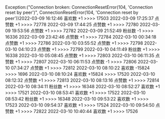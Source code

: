 Exception:("Connection broken: ConnectionResetError(104, 'Connection reset by peer')", ConnectionResetError(104, 'Connection reset by peer'))2022-03-09  16:12:46   喜欢数 +1 >>>> 17503
2022-03-09  17:25:37   点赞数 +1 >>>> 72778
2022-03-09  17:44:25   点赞数 +1 >>>> 72780
2022-03-09  19:53:56   点赞数 +1 >>>> 72782
2022-03-09  21:52:49   粉丝数 -1 >>>> 16336
2022-03-09  23:42:46   点赞数 +1 >>>> 72784
2022-03-10  00:34:18   点赞数 +1 >>>> 72786
2022-03-10  03:55:52   点赞数 +1 >>>> 72798
2022-03-10  04:10:23   点赞数 +1 >>>> 72799
2022-03-10  04:11:49   粉丝数 +1 >>>> 16338
2022-03-10  05:08:45   点赞数 +1 >>>> 72803
2022-03-10  06:11:35   点赞数 +1 >>>> 72807
2022-03-10  06:11:53   点赞数 -1 >>>> 72806
2022-03-10  07:34:27   点赞数 +1 >>>> 72812
2022-03-10  08:10:22   喜欢数 -15824 >>>> 1696
2022-03-10  08:10:24   喜欢数 +15824 >>>> 17520
2022-03-10  08:12:32   点赞数 +1 >>>> 72813
2022-03-10  08:13:16   点赞数 +1 >>>> 72814
2022-03-10  08:34:11   粉丝数 +1 >>>> 16348
2022-03-10  08:52:27   喜欢数 +1 >>>> 17521
2022-03-10  08:53:41   喜欢数 +1 >>>> 17522
2022-03-10  08:53:42   粉丝数 +1 >>>> 16348
2022-03-10  09:53:22   喜欢数 +1 >>>> 17523
2022-03-10  09:54:37   喜欢数 +1 >>>> 17524
2022-03-10  09:54:50   点赞数 +1 >>>> 72822
2022-03-10  10:40:44   喜欢数 +1 >>>> 17526
